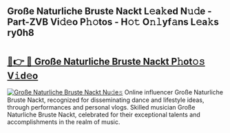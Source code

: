## Große Naturliche Bruste Nackt L𝚎a𝚔ed N𝚞𝚍e - Part-ZVB Vi𝚍𝚎o P𝚑𝚘tos - H𝚘𝚝 O𝚗𝚕yf𝚊ns L𝚎a𝚔s ry0h8

# <h2><a href="http://kf76ew.oniu.top/?m=Gro%c3%9fe+Naturliche+Bruste+Nackt">🔗👉 🔴 Große Naturliche Bruste Nackt P𝚑ot𝚘𝚜 V𝚒d𝚎o</a></h2>

[![Große Naturliche Bruste Nackt Nu𝚍e𝚜](https://i.imgur.com/0qMVB7G.gif)](http://kf76ew.oniu.top/?m=Gro%c3%9fe+Naturliche+Bruste+Nackt)
Online influencer Große Naturliche Bruste Nackt, recognized for disseminating dance and lifestyle ideas, through performances and personal vlogs. Skilled musician Große Naturliche Bruste Nackt, celebrated for their exceptional talents and accomplishments in the realm of music.  

